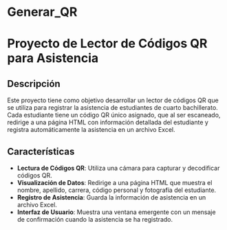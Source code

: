 # Generar_QR
# Proyecto de Lector de Códigos QR para Asistencia

## Descripción

Este proyecto tiene como objetivo desarrollar un lector de códigos QR que se utiliza para registrar la asistencia de estudiantes de cuarto bachillerato. Cada estudiante tiene un código QR único asignado, que al ser escaneado, redirige a una página HTML con información detallada del estudiante y registra automáticamente la asistencia en un archivo Excel.

## Características

- **Lectura de Códigos QR**: Utiliza una cámara para capturar y decodificar códigos QR.
- **Visualización de Datos**: Redirige a una página HTML que muestra el nombre, apellido, carrera, código personal y fotografía del estudiante.
- **Registro de Asistencia**: Guarda la información de asistencia en un archivo Excel.
- **Interfaz de Usuario**: Muestra una ventana emergente con un mensaje de confirmación cuando la asistencia se ha registrado.
